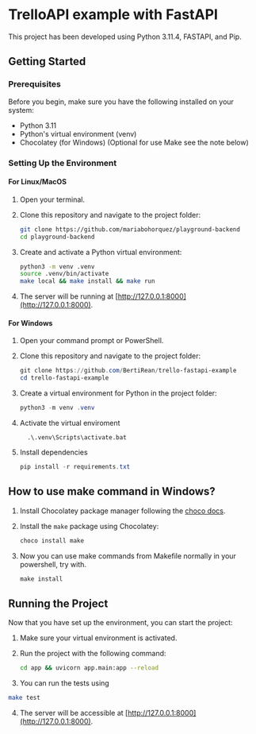 # TrelloAPI example with FastAPI

This project has been developed using Python 3.11.4, FASTAPI, and Pip.

## Getting Started

### Prerequisites

Before you begin, make sure you have the following installed on your system:

- Python 3.11
- Python's virtual environment (venv)
- Chocolatey (for Windows) (Optional for use Make see the note below)

### Setting Up the Environment

#### For Linux/MacOS

1. Open your terminal.
2. Clone this repository and navigate to the project folder:

   ```bash
   git clone https://github.com/mariabohorquez/playground-backend
   cd playground-backend
   ```
   
3. Create and activate a Python virtual environment:

   ```bash
   python3 -m venv .venv
   source .venv/bin/activate
   make local && make install && make run
   ```
   
5. The server will be running at [http://127.0.0.1:8000](http://127.0.0.1:8000).

#### For Windows

1. Open your command prompt or PowerShell.
2. Clone this repository and navigate to the project folder:

   ```powershell
   git clone https://github.com/BertiRean/trello-fastapi-example
   cd trello-fastapi-example
   ```
   
3. Create a virtual environment for Python in the project folder:
   ```powershell
   python3 -m venv .venv
   ```
4. Activate the virtual enviroment
    ```
      .\.venv\Scripts\activate.bat
    ```

5. Install dependencies
    ```powershell
    pip install -r requirements.txt
    ```

## How to use make command in Windows?
1. Install Chocolatey package manager following the [choco docs](https://chocolatey.org/install#individual).
   
2. Install the `make` package using Chocolatey:

   ```powershell
   choco install make
   ```

3. Now you can use make commands from Makefile normally in your powershell,  try with.

    ```powershell
    make install
    ```

## Running the Project

Now that you have set up the environment, you can start the project:

1. Make sure your virtual environment is activated.

2. Run the project with the following command:

   ```bash
   cd app && uvicorn app.main:app --reload
   ```

3. You can run the tests using
  ```bash
  make test
  ```

4. The server will be accessible at [http://127.0.0.1:8000](http://127.0.0.1:8000).
